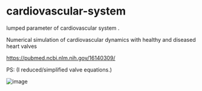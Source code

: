 # cardiovascular-system
lumped parameter of cardiovascular system . 

Numerical simulation of cardiovascular dynamics with healthy and diseased heart valves 

https://pubmed.ncbi.nlm.nih.gov/16140309/

PS: (I reduced/simplified valve equations.)

![image](https://user-images.githubusercontent.com/30715872/155991808-b33dc9ae-cfac-44e3-ac86-7b37511d1318.png)
